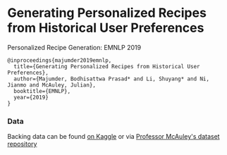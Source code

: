 # Generating Personalized Recipes from Historical User Preferences
Personalized Recipe Generation: EMNLP 2019


```
@inproceedings{majumder2019emnlp,
  title={Generating Personalized Recipes from Historical User Preferences},
  author={Majumder, Bodhisattwa Prasad* and Li, Shuyang* and Ni, Jianmo and McAuley, Julian},
  booktitle={EMNLP},
  year={2019}
}
```

### Data
Backing data can be found [on Kaggle](https://www.kaggle.com/shuyangli94/food-com-recipes-and-user-interactions) or via [Professor McAuley's dataset repository](https://cseweb.ucsd.edu/~jmcauley/datasets.html)
